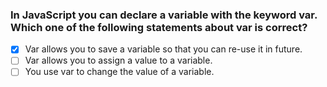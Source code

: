 ### In JavaScript you can declare a variable with the keyword var. Which one of the following statements about var is correct?

- [x] Var allows you to save a variable so that you can re-use it in future.
- [ ] Var allows you to assign a value to a variable.
- [ ] You use var to change the value of a variable.
